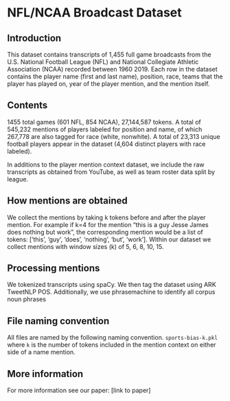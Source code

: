 # NFL/NCAA Broadcast Dataset

## Introduction

This dataset contains transcripts of 1,455 full game broadcasts from the U.S. National Football League (NFL) and National Collegiate Athletic Association (NCAA) recorded between 1960 2019.
Each row in the dataset contains the player name (first and last name), position, race, teams that the player has played on, year of the player mention, and the mention itself.

## Contents
1455 total games (601 NFL, 854 NCAA), 27,144,587 tokens. A total of 545,232 mentions of players labeled for position and name, of which 267,778 are also tagged for race (white, nonwhite). A total of 23,313 unique football players appear in the dataset (4,604 distinct players with race labeled).

In additions to the player mention context dataset, we include the raw transcripts as obtained from YouTube, as well as team roster data split by league.

## How mentions are obtained

We collect the mentions by taking k tokens before and after the player mention. For example if k=4 for the mention “this is a guy Jesse James does nothing but work”, the corresponding mention would be a list of tokens: [‘this’, ‘guy’, ‘does’, ‘nothing’, ‘but’, ‘work’]. Within our dataset we collect mentions with window sizes (k) of 5, 6, 8, 10, 15.

## Processing mentions

We tokenized transcripts using spaCy. We then tag the dataset using ARK TweetNLP POS. Additionally, we use phrasemachine to identify all corpus noun phrases

## File naming convention
All files are named by the following naming convention. `sports-bias-k.pkl` where `k` is the number of tokens included in the mention context on either side of a name mention.

## More information
For more information see our paper: [link to paper]
